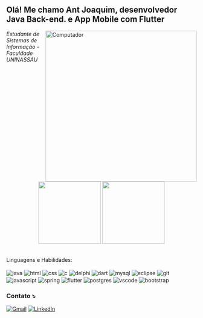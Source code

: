 <!-- HEADER -->
<h2> Olá! Me chamo Ant Joaquim, desenvolvedor Java Back-end. e  App Mobile com Flutter </h2>
<img align='right' src="https://raw.githubusercontent.com/MicaelliMedeiros/micaellimedeiros/master/image/computer-illustration.png" min-width="400px" max-width="400px" width="400px" align="right" alt="Computador" width="190">
<p><em>Estudante de Sistemas de Informação - Faculdade UNINASSAU</a>
 </em></p>
 
</div>
  <div  align="center"> 
    <img height="165em" src="https://github-readme-stats.vercel.app/api?username=AntJoaquimDev&theme=dark&include_all_commits=true&count_private=true"/>
    <img height="165em" src="https://github-readme-stats.vercel.app/api/top-langs/?username=AntJoaquimDev&layout=compact&langs_count=7&theme=dark"/> 
</div>
<br>

<p align="left">
   Linguagens e Habilidades: <br>
  <br>
  <img align="center" alt="java"  src="https://img.shields.io/badge/Java-ED8B00?style=for-the-badge&logo=java&logoColor=white"">
  <img align="center" alt="html" src="https://img.shields.io/badge/HTML5-E34F26?style=for-the-badge&logo=html5&logoColor=white">
  <img align="center" alt="css" src="https://img.shields.io/badge/CSS3-1572B6?style=for-the-badge&logo=css3&logoColor=white">
  <img align="center" alt="c" src="https://img.shields.io/badge/C-00599C?style=for-the-badge&logo=c&logoColor=white">
  <img align="center" alt="delphi" src="https://img.shields.io/badge/Delphi-B22222?style=for-the-badge&logo=delphi&logoColor=white">
  <img align="center" alt="dart"  src="https://img.shields.io/badge/Dart-0175C2?style=for-the-badge&logo=dart&logoColor=white"> 
  <img align="center" alt="mysql" src="https://img.shields.io/badge/MySQL-005C84?style=for-the-badge&logo=mysql&logoColor=white"> 
  <img align="center" alt="eclipse" src="https://img.shields.io/badge/Eclipse-2C2255?style=for-the-badge&logo=eclipse&logoColor=white">
  <img align="center" alt="git" src="https://img.shields.io/badge/Git-F05032?style=for-the-badge&logo=git&logoColor=white">
  <br>
  <img align="center" alt="javascript"  src="https://img.shields.io/badge/JavaScript-323330?style=for-the-badge&logo=javascript&logoColor=F7DF1E">
  <img align="center" alt="spring" src="https://img.shields.io/badge/Spring-6DB33F?style=for-the-badge&logo=spring&logoColor=white">
  <img align="center" alt="flutter"  src="https://img.shields.io/badge/Flutter-02569B?style=for-the-badge&logo=flutter&logoColor=white">
  <img align="center" alt="postgres" src="https://img.shields.io/badge/PostgreSQL-316192?style=for-the-badge&logo=postgresql&logoColor=white">
  <img align="center" alt="vscode" src="https://img.shields.io/badge/Visual_Studio_Code-0078D4?style=for-the-badge&logo=visual%20studio%20code&logoColor=white">
  <img align="center" alt="bootstrap" src="https://img.shields.io/badge/Bootstrap-563D7C?style=for-the-badge&logo=bootstrap&logoColor=white">
</p>

<p align="left">
   <h3>Contato ⤵️ </h3>
</p>

[![Gmail](https://img.shields.io/badge/-gmail-%23D14836?style=for-the-badge&logo=Gmail&logoColor=white)](mailto:a.joaquimsfilho@gmail.com)
[![LinkedIn](https://img.shields.io/badge/LinkedIn-0077B5?style=for-the-badge&logo=linkedin&logoColor=white)](https://www.linkedin.com/in/antoniojoaquimdev/)

